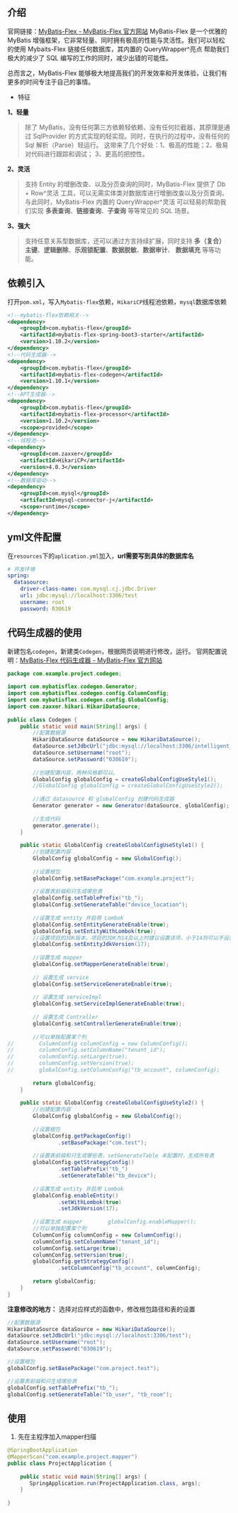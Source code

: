 ## 介绍
官网链接：[MyBatis-Flex - MyBatis-Flex 官方网站](https://mybatis-flex.com/)
MyBatis-Flex 是一个优雅的 MyBatis 增强框架，它非常轻量、同时拥有极高的性能与灵活性。我们可以轻松的使用 Mybaits-Flex 链接任何数据库，其内置的 QueryWrapper^亮点 帮助我们极大的减少了 SQL 编写的工作的同时，减少出错的可能性。

总而言之，MyBatis-Flex 能够极大地提高我们的开发效率和开发体验，让我们有更多的时间专注于自己的事情。

*  特征[​](https://mybatis-flex.com/zh/intro/what-is-mybatisflex.html#%E7%89%B9%E5%BE%81)

**1、轻量**

> 除了 MyBatis，没有任何第三方依赖轻依赖、没有任何拦截器，其原理是通过 SqlProvider 的方式实现的轻实现。同时，在执行的过程中，没有任何的 Sql 解析（Parse）轻运行。 这带来了几个好处：1、极高的性能；2、极易对代码进行跟踪和调试； 3、更高的把控性。

**2、灵活**

> 支持 Entity 的增删改查、以及分页查询的同时，MyBatis-Flex 提供了 Db + Row^灵活 工具，可以无需实体类对数据库进行增删改查以及分页查询。 与此同时，MyBatis-Flex 内置的 QueryWrapper^灵活 可以轻易的帮助我们实现 **多表查询**、**链接查询**、**子查询** 等等常见的 SQL 场景。

**3、强大**

> 支持任意关系型数据库，还可以通过方言持续扩展，同时支持 **多（复合）主键**、**逻辑删除**、**乐观锁配置**、**数据脱敏**、**数据审计**、 **数据填充** 等等功能。

## 依赖引入
打开`pom.xml`，写入`Mybatis-flex`依赖，`HikariCP`线程池依赖，`mysql`数据库依赖
```xml
<!--mybatis-flex依赖相关-->  
<dependency>  
    <groupId>com.mybatis-flex</groupId>  
    <artifactId>mybatis-flex-spring-boot3-starter</artifactId>  
    <version>1.10.2</version>  
</dependency>  
<!--代码生成器-->  
<dependency>  
    <groupId>com.mybatis-flex</groupId>  
    <artifactId>mybatis-flex-codegen</artifactId>  
    <version>1.10.1</version>  
</dependency>  
<!--APT生成器-->  
<dependency>  
    <groupId>com.mybatis-flex</groupId>  
    <artifactId>mybatis-flex-processor</artifactId>  
    <version>1.10.2</version>  
    <scope>provided</scope>  
</dependency>  
<!--线程池-->  
<dependency>  
    <groupId>com.zaxxer</groupId>  
    <artifactId>HikariCP</artifactId>  
    <version>4.0.3</version>  
</dependency>  
<!--数据库驱动-->  
<dependency>  
    <groupId>com.mysql</groupId>  
    <artifactId>mysql-connector-j</artifactId>  
    <scope>runtime</scope>  
</dependency>
```

## yml文件配置
在`resources`下的`aplication.yml`加入，**url需要写到具体的数据库名**
```yml
# 开发环境  
spring:  
  datasource:  
    driver-class-name: com.mysql.cj.jdbc.Driver  
    url: jdbc:mysql://localhost:3306/test  
    username: root  
    password: 030619
```

## 代码生成器的使用
新建包名`codegen`，新建类`Codegen`，根据网页说明进行修改，运行。
官网配置说明：[MyBatis-Flex 代码生成器 - MyBatis-Flex 官方网站](https://mybatis-flex.com/zh/others/codegen.html)
```java  
package com.example.project.codegen;  
  
import com.mybatisflex.codegen.Generator;  
import com.mybatisflex.codegen.config.ColumnConfig;  
import com.mybatisflex.codegen.config.GlobalConfig;  
import com.zaxxer.hikari.HikariDataSource;  
  
public class Codegen {  
    public static void main(String[] args) {  
        //配置数据源  
        HikariDataSource dataSource = new HikariDataSource();  
        dataSource.setJdbcUrl("jdbc:mysql://localhost:3306/intelligent_agriculture");  
        dataSource.setUsername("root");  
        dataSource.setPassword("030619");  
  
        //创建配置内容，两种风格都可以。  
        GlobalConfig globalConfig = createGlobalConfigUseStyle1();  
        //GlobalConfig globalConfig = createGlobalConfigUseStyle2();  
  
        //通过 datasource 和 globalConfig 创建代码生成器  
        Generator generator = new Generator(dataSource, globalConfig);  
  
        //生成代码  
        generator.generate();  
    }  
  
    public static GlobalConfig createGlobalConfigUseStyle1() {  
        //创建配置内容  
        GlobalConfig globalConfig = new GlobalConfig();  
  
        //设置根包  
        globalConfig.setBasePackage("com.example.project");  
  
        //设置表前缀和只生成哪些表  
        globalConfig.setTablePrefix("tb_");  
        globalConfig.setGenerateTable("device_location");  
  
        //设置生成 entity 并启用 Lombok
        globalConfig.setEntityGenerateEnable(true);  
        globalConfig.setEntityWithLombok(true);  
        //设置项目的JDK版本，项目的JDK为14及以上时建议设置该项，小于14则可以不设置  
        globalConfig.setEntityJdkVersion(17);  
  
        //设置生成 mapper        
        globalConfig.setMapperGenerateEnable(true);  
  
        // 设置生成 service       
        globalConfig.setServiceGenerateEnable(true);  
  
        // 设置生成 serviceImpl        
        globalConfig.setServiceImplGenerateEnable(true);  
  
        // 设置生成 Controller        
        globalConfig.setControllerGenerateEnable(true);  
  
        //可以单独配置某个列  
//        ColumnConfig columnConfig = new ColumnConfig();  
//        columnConfig.setColumnName("tenant_id");  
//        columnConfig.setLarge(true);  
//        columnConfig.setVersion(true);  
//        globalConfig.setColumnConfig("tb_account", columnConfig);  
  
        return globalConfig;  
    }  
  
    public static GlobalConfig createGlobalConfigUseStyle2() {  
        //创建配置内容  
        GlobalConfig globalConfig = new GlobalConfig();  
  
        //设置根包  
        globalConfig.getPackageConfig()  
                .setBasePackage("com.test");  
  
        //设置表前缀和只生成哪些表，setGenerateTable 未配置时，生成所有表  
        globalConfig.getStrategyConfig()  
                .setTablePrefix("tb_")  
                .setGenerateTable("tb_device");  
  
        //设置生成 entity 并启用 Lombok        
        globalConfig.enableEntity()  
                .setWithLombok(true)  
                .setJdkVersion(17);  
  
        //设置生成 mapper        globalConfig.enableMapper();  
        //可以单独配置某个列  
        ColumnConfig columnConfig = new ColumnConfig();  
        columnConfig.setColumnName("tenant_id");  
        columnConfig.setLarge(true);  
        columnConfig.setVersion(true);  
        globalConfig.getStrategyConfig()  
                .setColumnConfig("tb_account", columnConfig);  
  
        return globalConfig;  
    }  
}
```

**注意修改的地方：** 选择对应样式的函数中，修改根包路径和表的设置
```java
//配置数据源  
HikariDataSource dataSource = new HikariDataSource();  
dataSource.setJdbcUrl("jdbc:mysql://localhost:3306/test");  
dataSource.setUsername("root");  
dataSource.setPassword("030619");  

//设置根包  
globalConfig.setBasePackage("com.project.test");  

//设置表前缀和只生成哪些表  
globalConfig.setTablePrefix("tb_");  
globalConfig.setGenerateTable("tb_user", "tb_room");  
```

## 使用
1. 先在主程序加入mapper扫描
```java
@SpringBootApplication  
@MapperScan("com.example.project.mapper")  
public class ProjectApplication {  
  
    public static void main(String[] args) {  
       SpringApplication.run(ProjectApplication.class, args);  
    }  
  
}
```
